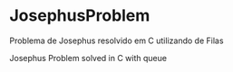 # JosephusProblem

Problema de Josephus resolvido em C utilizando de Filas

Josephus Problem solved in C with queue
